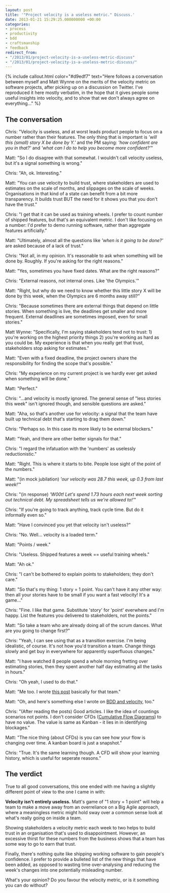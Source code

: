 ```yaml
---
layout: post
title: '"Project velocity is a useless metric." Discuss.'
date: 2013-01-21 15:29:25.000000000 +00:00
categories:
- process
- productivity
- bdd
- craftsmanship
- feedback
redirect_from:
- "/2013/01/project-velocity-is-a-useless-metric-discuss"
- "/2013/01/project-velocity-is-a-useless-metric-discuss/"
---
```

{% include callout.html color="#d9edf7" text="Here follows a conversation between myself and Matt Wynne on the merits of the velocity metric on software projects, after picking up on a discussion on Twitter. I've reproduced it here mostly verbatim, in the hope that it gives people some useful insights into velocity, and to show that we don't always agree on everything..." %}

## The conversation

Chris: "Velocity is useless, and at worst leads product people to focus on a number rather than their features. The only thing that is important is *'will this (small) story X be done by Y.'* and the PM saying: *'how confident are you in that?'* and *'what can I do to help you become more confident?'*"

Matt: "So I do disagree with that somewhat. I wouldn't call velocity useless, but it's a signal something is wrong."

Chris: "Ah, ok. Interesting."

Matt: "You can use velocity to build trust, where stakeholders are used to estimates on the scale of months, and slippages on the scale of weeks. Organisations in that kind of a state can benefit from a bit more transparency. It builds trust BUT the need for it shows you that you don't have the trust."

Chris: "I get that it can be used as training wheels. I prefer to count number of shipped features, but that's an equivalent metric. I don't like focusing on a number: I'd prefer to demo running software, rather than aggregate features artificially."

Matt: "Ultimately, almost all the questions like *'when is it going to be done?'* are asked because of a lack of trust."

Chris: "Not all, in my opinion. It's reasonable to ask when something will be done by. Roughly. If you're asking for the right reasons."

Matt: "Yes, sometimes you have fixed dates. What are the right reasons?"

Chris: "External reasons, not internal ones. Like 'the Olympics.'"

Matt: "Right, but why do we need to know whether this little story X will be done by this week, when the Olympics are 6 months away still?"

Chris: "Because sometimes there are external things that depend on little stories. When something is live, the deadlines get smaller and more frequent. External deadlines are sometimes imposed, even for small stories."

Matt Wynne: "Specifically, I'm saying stakeholders tend not to trust: 1) you're working on the highest priority things 2) you're working as hard as you could be. My experience is that when you really get that trust, stakeholders stop asking for estimates."

Matt: "Even with a fixed deadline, the project owners share the responsibility for finding the scope that's possible."

Chris: "My experience on my current project is we hardly ever get asked when something will be done."

Matt: "Perfect."

Chris: "...and velocity is mostly ignored. The general sense of "less stories this week" isn't ignored though, and sensible questions are asked."

Matt: "Aha, so that's another use for velocity: a signal that the team have built up technical debt that's starting to drag them down."

Chris: "Perhaps so. In this case its more likely to be external blockers."

Matt: "Yeah, and there are other better signals for that."

Chris: "I regard the infatuation with the 'numbers' as uselessly reductionistic."

Matt: "Right. This is where it starts to bite. People lose sight of the point of the numbers."

Matt: "(in mock jubilation) *'our velocity was 28.7 this week, up 0.3 from last week!'*"

Chris: "(in response) *'W00t! Let's spend 1.73 hours each next week sorting out technical debt. My spreadsheet tells us we're allowed to!'*"

Chris: "If you're going to track anything, track cycle time. But do it informally even so."

Matt: "Have I convinced you yet that velocity isn't useless?"

Chris: "No. Well... velocity is a loaded term."

Matt: "Points / week."

Chris: "Useless. Shipped features a week == useful training wheels."

Matt: "Ah ok."

Chris: "I can't be bothered to explain points to stakeholders; they don't care."

Matt: "So that's my thing: 1 story = 1 point. You can't have it any other way: then all your stories have to be small if you want a fast velocity! It's a game..."

Chris: "Fine. I like that game. Substitute 'story' for 'point' everwhere and I'm happy. List the features you delivered to stakeholders, not the points."

Matt: "So take a team who are already doing all of the scrum dances. What are you going to change first?"

Chris: "Yeah, I can see using that as a transition exercise. I'm being idealistic, of course. It's not how you'd transition a team. Change things slowly and get buy in everywhere for apparently superfluous changes."

Matt: "I have watched 8 people spend a whole morning fretting over estimating stories, then they spent another half day estimating all the tasks in hours."

Chris: "Oh yeah, I used to do that."

Matt: "Me too. I wrote [this post](http://blog.mattwynne.net/2010/07/11/hi-fidelity-project-management/) basically for that team."

Matt: "Oh, and here's something else I wrote on [BDD and velocity](http://blog.mattwynne.net/2011/09/17/using-bdd-scenarios-to-track-project-velocity/), too."

Chris: "(After reading the posts) Good articles. I like the idea of countings scenarios not points. I don't consider CFDs ([Cumulative Flow Diagrams](http://en.wikipedia.org/wiki/Cumulative_flow_diagram)) to have no value. The value is same as Kanban - it lies in in identifying blockages."

Matt: "The nice thing (about CFDs) is you can see how your flow is changing over time. A kanban board is just a snapshot."

Chris: "True. It's the same learning though. A CFD will show your learning history, which is useful for seperate reasons."

## The verdict

True to all good conversations, this one ended with me having a slightly different point of view to the one I came in with:

**Velocity isn't entirely useless.** Matt's game of "1 story = 1 point" will help a team to make a move away from an overreliance on a Big Agile approach, where a meaningless metric might hold sway over a common sense look at what's really going on inside a team.

Showing stakeholders a velocity metric each week to two helps to build trust in an organisation that's used to disappointment. However, an excessive thirst for these numbers from the business shows that a team has some way to go to earn that trust.

Finally, there's nothing quite like shipping working software to gain people's confidence. I prefer to provide a bulleted list of the new things that have been added, as opposed to wasting time over-analysing and reducing the week's changes into one potentially misleading number.

What's your opinion? Do you favour the velocity metric, or is it something you can do without?
